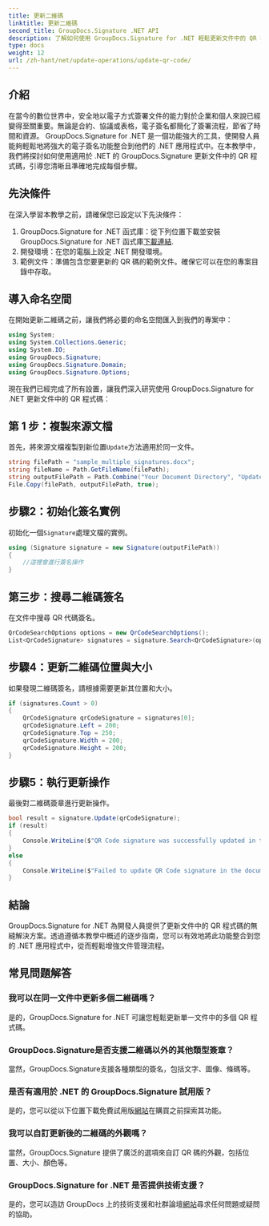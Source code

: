 ```yaml
---
title: 更新二維碼
linktitle: 更新二維碼
second_title: GroupDocs.Signature .NET API
description: 了解如何使用 GroupDocs.Signature for .NET 輕鬆更新文件中的 QR 程式碼。輕鬆增強文件管理。
type: docs
weight: 12
url: /zh-hant/net/update-operations/update-qr-code/
---
```

## 介紹
在當今的數位世界中，安全地以電子方式簽署文件的能力對於企業和個人來說已經變得至關重要。無論是合約、協議或表格，電子簽名都簡化了簽署流程，節省了時間和資源。 GroupDocs.Signature for .NET 是一個功能強大的工具，使開發人員能夠輕鬆地將強大的電子簽名功能整合到他們的 .NET 應用程式中。在本教學中，我們將探討如何使用適用於 .NET 的 GroupDocs.Signature 更新文件中的 QR 程式碼，引導您清晰且準確地完成每個步驟。
## 先決條件
在深入學習本教學之前，請確保您已設定以下先決條件：
1.  GroupDocs.Signature for .NET 函式庫：從下列位置下載並安裝 GroupDocs.Signature for .NET 函式庫[下載連結](https://releases.groupdocs.com/signature/net/).
2. 開發環境：在您的電腦上設定 .NET 開發環境。
3. 範例文件：準備包含您要更新的 QR 碼的範例文件。確保它可以在您的專案目錄中存取。

## 導入命名空間
在開始更新二維碼之前，讓我們將必要的命名空間匯入到我們的專案中：

```csharp
using System;
using System.Collections.Generic;
using System.IO;
using GroupDocs.Signature;
using GroupDocs.Signature.Domain;
using GroupDocs.Signature.Options;
```

現在我們已經完成了所有設置，讓我們深入研究使用 GroupDocs.Signature for .NET 更新文件中的 QR 程式碼：
## 第 1 步：複製來源文檔
首先，將來源文檔複製到新位置`Update`方法適用於同一文件。
```csharp
string filePath = "sample_multiple_signatures.docx";
string fileName = Path.GetFileName(filePath);
string outputFilePath = Path.Combine("Your Document Directory", "UpdateQRCode", fileName);
File.Copy(filePath, outputFilePath, true);
```
## 步驟2：初始化簽名實例
初始化一個`Signature`處理文檔的實例。
```csharp
using (Signature signature = new Signature(outputFilePath))
{
    //這裡會進行簽名操作
}
```
## 第三步：搜尋二維碼簽名
在文件中搜尋 QR 代碼簽名。
```csharp
QrCodeSearchOptions options = new QrCodeSearchOptions();
List<QrCodeSignature> signatures = signature.Search<QrCodeSignature>(options);
```
## 步驟4：更新二維碼位置與大小
如果發現二維碼簽名，請根據需要更新其位置和大小。
```csharp
if (signatures.Count > 0)
{
    QrCodeSignature qrCodeSignature = signatures[0];
    qrCodeSignature.Left = 200;
    qrCodeSignature.Top = 250;
    qrCodeSignature.Width = 200;
    qrCodeSignature.Height = 200;
}
```
## 步驟5：執行更新操作
最後對二維碼簽章進行更新操作。
```csharp
bool result = signature.Update(qrCodeSignature);
if (result)
{
    Console.WriteLine($"QR Code signature was successfully updated in the document.");
}
else
{
    Console.WriteLine($"Failed to update QR Code signature in the document.");
}
```

## 結論
GroupDocs.Signature for .NET 為開發人員提供了更新文件中的 QR 程式碼的無縫解決方案。透過遵循本教學中概述的逐步指南，您可以有效地將此功能整合到您的 .NET 應用程式中，從而輕鬆增強文件管理流程。
## 常見問題解答
### 我可以在同一文件中更新多個二維碼嗎？
是的，GroupDocs.Signature for .NET 可讓您輕鬆更新單一文件中的多個 QR 程式碼。
### GroupDocs.Signature是否支援二維碼以外的其他類型簽章？
當然，GroupDocs.Signature支援各種類型的簽名，包括文字、圖像、條碼等。
### 是否有適用於 .NET 的 GroupDocs.Signature 試用版？
是的，您可以從以下位置下載免費試用版[網站](https://releases.groupdocs.com/signature/net/)在購買之前探索其功能。
### 我可以自訂更新後的二維碼的外觀嗎？
當然，GroupDocs.Signature 提供了廣泛的選項來自訂 QR 碼的外觀，包括位置、大小、顏色等。
### GroupDocs.Signature for .NET 是否提供技術支援？
是的，您可以造訪 GroupDocs 上的技術支援和社群論壇[網站](https://forum.groupdocs.com/c/signature/13)尋求任何問題或疑問的協助。